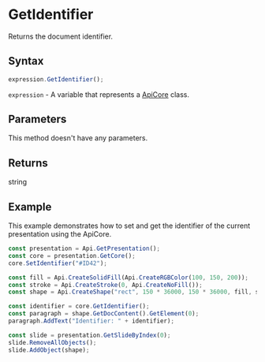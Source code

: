 # GetIdentifier

Returns the document identifier.

## Syntax

```javascript
expression.GetIdentifier();
```

`expression` - A variable that represents a [ApiCore](../ApiCore.md) class.

## Parameters

This method doesn't have any parameters.

## Returns

string

## Example

This example demonstrates how to set and get the identifier of the current presentation using the ApiCore.

```javascript editor-pptx
const presentation = Api.GetPresentation();
const core = presentation.GetCore();
core.SetIdentifier("#ID42");

const fill = Api.CreateSolidFill(Api.CreateRGBColor(100, 150, 200));
const stroke = Api.CreateStroke(0, Api.CreateNoFill());
const shape = Api.CreateShape("rect", 150 * 36000, 150 * 36000, fill, stroke);

const identifier = core.GetIdentifier();
const paragraph = shape.GetDocContent().GetElement(0);
paragraph.AddText("Identifier: " + identifier);

const slide = presentation.GetSlideByIndex(0);
slide.RemoveAllObjects();
slide.AddObject(shape);

```
